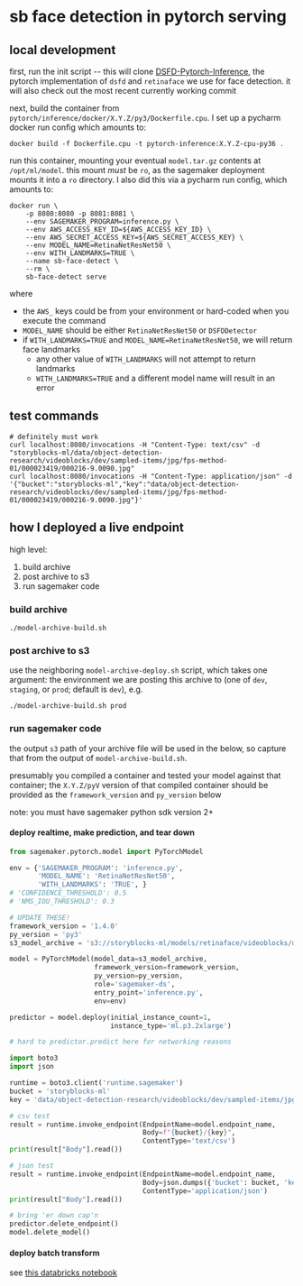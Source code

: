 # sb face detection in pytorch serving

## local development

first, run the init script -- this will
clone [DSFD-Pytorch-Inference](https://github.com/hukkelas/DSFD-Pytorch-Inference/), the pytorch implementation
of `dsfd` and `retinaface` we use for face detection. it will also check out the most recent currently working commit

next, build the container from `pytorch/inference/docker/X.Y.Z/py3/Dockerfile.cpu`. I set up a pycharm docker run config
which amounts to:

```shell script
docker build -f Dockerfile.cpu -t pytorch-inference:X.Y.Z-cpu-py36 .
```

run this container, mounting your eventual `model.tar.gz` contents at `/opt/ml/model`. this mount *must* be `ro`, as the
sagemaker deployment mounts it into a `ro` directory. I also did this via a pycharm run config, which amounts to:

```shell script
docker run \
    -p 8080:8080 -p 8081:8081 \
    --env SAGEMAKER_PROGRAM=inference.py \
    --env AWS_ACCESS_KEY_ID=${AWS_ACCESS_KEY_ID} \
    --env AWS_SECRET_ACCESS_KEY=${AWS_SECRET_ACCESS_KEY} \
    --env MODEL_NAME=RetinaNetResNet50 \
    --env WITH_LANDMARKS=TRUE \
    --name sb-face-detect \
    --rm \
    sb-face-detect serve
```

where

+ the `AWS_` keys could be from your environment or hard-coded when you execute the command
+ `MODEL_NAME` should be either `RetinaNetResNet50` or `DSFDDetector`
+ if `WITH_LANDMARKS=TRUE` and `MODEL_NAME=RetinaNetResNet50`, we will return face landmarks
    + any other value of `WITH_LANDMARKS` will not attempt to return landmarks
    + `WITH_LANDMARKS=TRUE` and a different model name will result in an error

## test commands

```shell script
# definitely must work
curl localhost:8080/invocations -H "Content-Type: text/csv" -d "storyblocks-ml/data/object-detection-research/videoblocks/dev/sampled-items/jpg/fps-method-01/000023419/000216-9.0090.jpg"
curl localhost:8080/invocations -H "Content-Type: application/json" -d '{"bucket":"storyblocks-ml","key":"data/object-detection-research/videoblocks/dev/sampled-items/jpg/fps-method-01/000023419/000216-9.0090.jpg"}'
```

## how I deployed a live endpoint

high level:

1. build archive
1. post archive to s3
1. run sagemaker code

### build archive

```shell
./model-archive-build.sh
```

### post archive to s3

use the neighboring `model-archive-deploy.sh` script, which takes one argument: the environment we are posting this
archive to (one of `dev`, `staging`, or `prod`; default is `dev`), e.g.

```shell
./model-archive-build.sh prod
```

### run sagemaker code

the output `s3` path of your archive file will be used in the below, so capture that from the output
of `model-archive-build.sh`.

presumably you compiled a container and tested your model against that container; the `X.Y.Z/pyV` version of that
compiled container should be provided as the `framework_version` and `py_version` below

note: you must have sagemaker python sdk version 2+

#### deploy realtime, make prediction, and tear down

```python
from sagemaker.pytorch.model import PyTorchModel

env = {'SAGEMAKER_PROGRAM': 'inference.py',
       'MODEL_NAME': 'RetinaNetResNet50',
       'WITH_LANDMARKS': 'TRUE', }
# 'CONFIDENCE_THRESHOLD': 0.5
# 'NMS_IOU_THRESHOLD': 0.3

# UPDATE THESE!
framework_version = '1.4.0'
py_version = 'py3'
s3_model_archive = 's3://storyblocks-ml/models/retinaface/videoblocks/dev/20201204T164853/model.tar.gz'

model = PyTorchModel(model_data=s3_model_archive,
                     framework_version=framework_version,
                     py_version=py_version,
                     role='sagemaker-ds',
                     entry_point='inference.py',
                     env=env)

predictor = model.deploy(initial_instance_count=1,
                         instance_type='ml.p3.2xlarge')

# hard to predictor.predict here for networking reasons

import boto3
import json

runtime = boto3.client('runtime.sagemaker')
bucket = 'storyblocks-ml'
key = 'data/object-detection-research/videoblocks/dev/sampled-items/jpg/fps-method-01/000023419/000216-9.0090.jpg'

# csv test
result = runtime.invoke_endpoint(EndpointName=model.endpoint_name,
                                 Body=f"{bucket}/{key}",
                                 ContentType='text/csv')
print(result["Body"].read())

# json test
result = runtime.invoke_endpoint(EndpointName=model.endpoint_name,
                                 Body=json.dumps({'bucket': bucket, 'key': key}),
                                 ContentType='application/json')
print(result["Body"].read())

# bring 'er down cap'n
predictor.delete_endpoint()
model.delete_model()
```

#### deploy batch transform

see [this databricks notebook](https://dbc-eceaffad-4e12.cloud.databricks.com/?o=6154618236860539#notebook/1266580902362296)